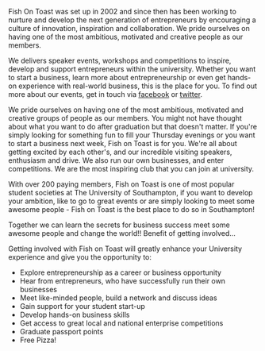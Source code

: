 Fish On Toast was set up in 2002 and since then has been working to nurture and develop the next generation of entrepreneurs by encouraging a culture of innovation, inspiration and collaboration. We pride ourselves on having one of the most ambitious, motivated and creative people as our members.

We delivers speaker events, workshops and competitions to inspire, develop and support entrepreneurs within the university.  Whether you want to start a business, learn more about entrepreneurship or even get hands-on experience with real-world business, this is the place for you. To find out more about our events, get in touch via [facebook](http://www.facebook.com/fishontoast) or [twitter](https://twitter.com/FishOnToast).

We pride ourselves on having one of the most ambitious, motivated and creative groups of people as our members. You might not have thought about what you want to do after graduation but that doesn't matter. If you're simply looking for something fun to fill your Thursday evenings or you want to start a business next week, Fish on Toast is for you. We're all about getting excited by each other's, and our incredible visiting speakers, enthusiasm and drive. We also run our own businesses, and enter competitions. We are the most inspiring club that you can join at university.

With over 200 paying members, Fish on Toast is one of most popular student societies at The University of Southampton, if you want to develop your ambition, like to go to great events or are simply looking to meet some awesome people - Fish on Toast is the best place to do so in Southampton! 

Together we can learn the secrets for business success meet some awesome people and change the world!!
Benefit of getting involved...

Getting involved with Fish on Toast will greatly enhance your University experience and give you the opportunity to:

*	Explore entrepreneurship as a career or business opportunity
*	Hear from entrepreneurs, who have successfully run their own businesses
*	Meet like-minded people, build a network and discuss ideas
*	Gain support for your student start-up
*	Develop hands-on business skills
*	Get access to great local and national enterprise competitions
*	Graduate passport points
*	Free Pizza!